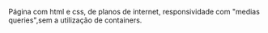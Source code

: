 Página com html e css, de planos de internet, responsividade com "medias queries",sem a utilização de containers.
